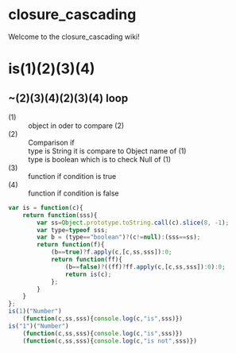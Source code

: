 # closure_cascading

Welcome to the closure_cascading wiki!

# is(1)(2)(3)(4)
## ~(2)(3)(4)(2)(3)(4) loop
<dl>
  <dt>(1)</dt>
  <dd>object in oder to compare (2)</dd>
  <dt>(2)</dt>
  <dd>Comparison if</dd>
  <dd> type is String it is compare to Object name of (1)</dd>
  <dd>type is boolean which is to check Null of (1)</dd>
  <dt>(3)</dt>
  <dd>function if condition is true</dd>
  <dt>(4)</dt>
  <dd>function if condition is false</dd>
</dl>


```javascript:is.js
var is = function(c){
    return function(sss){
        var ss=Object.prototype.toString.call(c).slice(8, -1);
        var type=typeof sss;
        var b = (type=="boolean")?(c!=null):(sss==ss);
        return function(f){
            (b==true)?f.apply(c,[c,ss,sss]):0;
            return function(ff){
                (b==false)?((ff)?ff.apply(c,[c,ss,sss]):0):0;
                return is(c);
            };
        }
    }
};
is(1)("Number")
    (function(c,ss,sss){console.log(c,"is",sss)})
is("1")("Number")
    (function(c,ss,sss){console.log(c,"is",sss)})
    (function(c,ss,sss){console.log(c,"is not",sss)})
```

